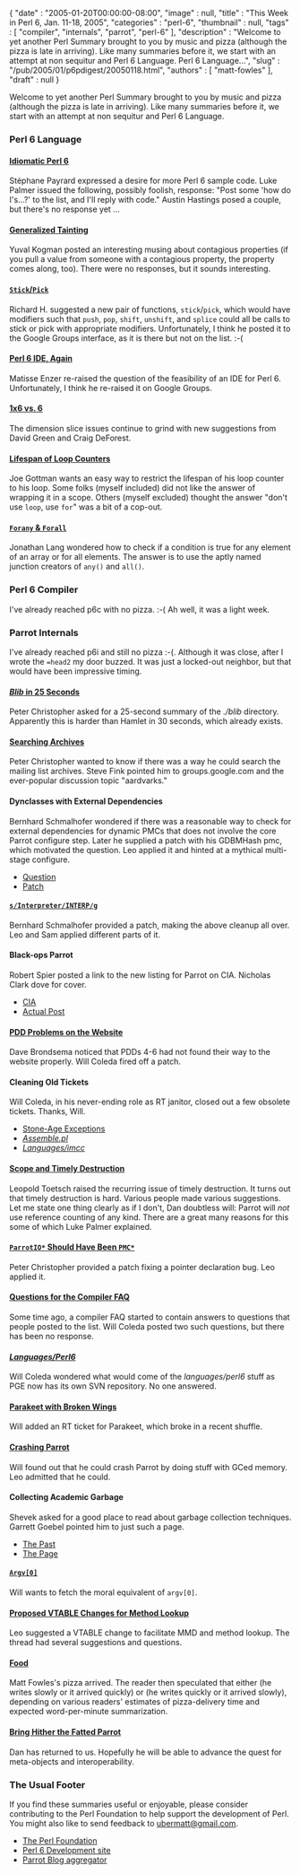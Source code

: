 {
   "date" : "2005-01-20T00:00:00-08:00",
   "image" : null,
   "title" : "This Week in Perl 6, Jan. 11-18, 2005",
   "categories" : "perl-6",
   "thumbnail" : null,
   "tags" : [
      "compiler",
      "internals",
      "parrot",
      "perl-6"
   ],
   "description" : "Welcome to yet another Perl Summary brought to you by music and pizza (although the pizza is late in arriving). Like many summaries before it, we start with an attempt at non sequitur and Perl 6 Language. Perl 6 Language...",
   "slug" : "/pub/2005/01/p6pdigest/20050118.html",
   "authors" : [
      "matt-fowles"
   ],
   "draft" : null
}



Welcome to yet another Perl Summary brought to you by music and pizza (although the pizza is late in arriving). Like many summaries before it, we start with an attempt at non sequitur and Perl 6 Language.

### Perl 6 Language

#### [Idiomatic Perl 6](http://groups-beta.google.com/group/perl.perl6.language/browse_frm/thread/b3eee67e168e307c/1e865f9b0b1b2eec?_done=%2Fgroup%2Fperl.perl6.language%3F&_doneTitle=Back+to+topics&_doneTitle=Back&&d#1e865f9b0b1b2eec)

Stéphane Payrard expressed a desire for more Perl 6 sample code. Luke Palmer issued the following, possibly foolish, response: "Post some 'how do I's...?' to the list, and I'll reply with code." Austin Hastings posed a couple, but there's no response yet ...

#### [Generalized Tainting](http://groups-beta.google.com/group/perl.perl6.language/browse_frm/thread/7399190967f8b425/3ab0fa30a7a3c812?_done=%2Fgroup%2Fperl.perl6.language%3F&_doneTitle=Back+to+topics&_doneTitle=Back&&d#3ab0fa30a7a3c812)

Yuval Kogman posted an interesting musing about contagious properties (if you pull a value from someone with a contagious property, the property comes along, too). There were no responses, but it sounds interesting.

#### [`Stick`/`Pick`](http://groups-beta.google.com/group/perl.perl6.language/browse_frm/thread/b60b94553109d196/c23ee29694e0cdf9?_done=%2Fgroup%2Fperl.perl6.language%3F&_doneTitle=Back+to+topics&_doneTitle=Back&&d#c23ee29694e0cdf9)

Richard H. suggested a new pair of functions, `stick`/`pick`, which would have modifiers such that `push`, `pop`, `shift`, `unshift`, and `splice` could all be calls to stick or pick with appropriate modifiers. Unfortunately, I think he posted it to the Google Groups interface, as it is there but not on the list. :-(

#### [Perl 6 IDE, Again](http://groups-beta.google.com/group/perl.perl6.language/browse_frm/thread/d31481c114e88a11/6fee65a60d6e190b?_done=%2Fgroup%2Fperl.perl6.language%3F&_doneTitle=Back+to+topics&_doneTitle=Back&&d#6fee65a60d6e190b)

Matisse Enzer re-raised the question of the feasibility of an IDE for Perl 6. Unfortunately, I think he re-raised it on Google Groups.

#### [1x6 vs. 6](http://groups-beta.google.com/group/perl.perl6.language/browse_frm/thread/96503cca52fd9c56/b335e917f3c0db0e?_done=%2Fgroup%2Fperl.perl6.language%3F&_doneTitle=Back+to+topics&_doneTitle=Back&&d#b335e917f3c0db0e)

The dimension slice issues continue to grind with new suggestions from David Green and Craig DeForest.

#### [Lifespan of Loop Counters](http://groups-beta.google.com/group/perl.perl6.language/browse_frm/thread/a2ddf112aa0bbf40/82e94fb1cfb404aa?_done=%2Fgroup%2Fperl.perl6.language%3F&_doneTitle=Back+to+topics&_doneTitle=Back&&d#82e94fb1cfb404aa)

Joe Gottman wants an easy way to restrict the lifespan of his loop counter to his loop. Some folks (myself included) did not like the answer of wrapping it in a scope. Others (myself excluded) thought the answer "don't use `loop`, use `for`" was a bit of a cop-out.

#### [`Forany` & `Forall`](http://groups-beta.google.com/group/perl.perl6.language/browse_frm/thread/c0aac33183670ccb/afb1c80562a9bf40?_done=%2Fgroup%2Fperl.perl6.language%3F&_doneTitle=Back+to+topics&_doneTitle=Back&&d#afb1c80562a9bf40)

Jonathan Lang wondered how to check if a condition is true for any element of an array or for all elements. The answer is to use the aptly named junction creators of `any()` and `all()`.

### Perl 6 Compiler

I've already reached p6c with no pizza. :-( Ah well, it was a light week.

### Parrot Internals

I've already reached p6i and still no pizza :-(. Although it was close, after I wrote the `=head2` my door buzzed. It was just a locked-out neighbor, but that would have been impressive timing.

#### [*Blib* in 25 Seconds](http://groups-beta.google.com/group/perl.perl6.internals/browse_frm/thread/13efa03d11995889/fc4726ffd175662b?_done=%2Fgroup%2Fperl.perl6.internals%3F&_doneTitle=Back+to+topics&_doneTitle=Back&&d#fc4726ffd175662b)

Peter Christopher asked for a 25-second summary of the *./blib* directory. Apparently this is harder than Hamlet in 30 seconds, which already exists.

#### [Searching Archives](http://groups-beta.google.com/group/perl.perl6.internals/browse_frm/thread/144b250f3845ed3b/10ac67a3f6383aab?_done=%2Fgroup%2Fperl.perl6.internals%3F&_doneTitle=Back+to+topics&_doneTitle=Back&&d#10ac67a3f6383aab)

Peter Christopher wanted to know if there was a way he could search the mailing list archives. Steve Fink pointed him to groups.google.com and the ever-popular discussion topic "aardvarks."

#### Dynclasses with External Dependencies

Bernhard Schmalhofer wondered if there was a reasonable way to check for external dependencies for dynamic PMCs that does not involve the core Parrot configure step. Later he supplied a patch with his GDBMHash pmc, which motivated the question. Leo applied it and hinted at a mythical multi-stage configure.

-   [Question](http://groups-beta.google.com/group/perl.perl6.internals/browse_frm/thread/a51cc847fc6a56b9/371bf70adf0569b0?_done=%2Fgroup%2Fperl.perl6.internals%3F&_doneTitle=Back+to+topics&_doneTitle=Back&&d#371bf70adf0569b0)
-   [Patch](http://groups-beta.google.com/group/perl.perl6.internals/browse_frm/thread/8144e9c83f34afdc/6111cee72a601a2f?_done=%2Fgroup%2Fperl.perl6.internals%3F&_doneTitle=Back+to+topics&_doneTitle=Back&&d#6111cee72a601a2f)

#### [`s/Interpreter/INTERP/g`](http://groups-beta.google.com/group/perl.perl6.internals/browse_frm/thread/076bed21ea8c5005/32c2920294524874?_done=%2Fgroup%2Fperl.perl6.internals%3F&_doneTitle=Back+to+topics&_doneTitle=Back&&d#32c2920294524874)

Bernhard Schmalhofer provided a patch, making the above cleanup all over. Leo and Sam applied different parts of it.

#### Black-ops Parrot

Robert Spier posted a link to the new listing for Parrot on CIA. Nicholas Clark dove for cover.

-   [CIA](http://cia.navi.cx/stats/project/parrot)
-   [Actual Post](http://groups-beta.google.com/group/perl.perl6.internals/browse_frm/thread/2ccc347e62a108d8/a4609593914578b5?_done=%2Fgroup%2Fperl.perl6.internals%3F&_doneTitle=Back+to+topics&_doneTitle=Back&&d#a4609593914578b5)

#### [PDD Problems on the Website](http://groups-beta.google.com/group/perl.perl6.internals/browse_frm/thread/a53a24f2aa5cc202/54165e5ddf4f5f8e?_done=%2Fgroup%2Fperl.perl6.internals%3F&_doneTitle=Back+to+topics&_doneTitle=Back&&d#54165e5ddf4f5f8e)

Dave Brondsema noticed that PDDs 4-6 had not found their way to the website properly. Will Coleda fired off a patch.

#### Cleaning Old Tickets

Will Coleda, in his never-ending role as RT janitor, closed out a few obsolete tickets. Thanks, Will.

-   [Stone-Age Exceptions](http://groups-beta.google.com/group/perl.perl6.internals/browse_frm/thread/93a08abe9dbb38aa/a2b066dbaec2a29f?_done=%2Fgroup%2Fperl.perl6.internals%3F&_doneTitle=Back+to+topics&_doneTitle=Back&&d#a2b066dbaec2a29f)
-   [*Assemble.pl*](http://groups-beta.google.com/group/perl.perl6.internals/browse_frm/thread/3b78d24f9207e120/57ddd23c5b19320b?_done=%2Fgroup%2Fperl.perl6.internals%3F&_doneTitle=Back+to+topics&_doneTitle=Back&&d#57ddd23c5b19320b)
-   [*Languages/imcc*](http://groups-beta.google.com/group/perl.perl6.internals/browse_frm/thread/e75ed93673aaaace/576298f84bd61718?_done=%2Fgroup%2Fperl.perl6.internals%3F&_doneTitle=Back+to+topics&_doneTitle=Back&&d#576298f84bd61718)

#### [Scope and Timely Destruction](http://groups-beta.google.com/group/perl.perl6.internals/browse_frm/thread/7acc217ddcbc84a8/6fa389d176b99b64?_done=%2Fgroup%2Fperl.perl6.internals%3F&_doneTitle=Back+to+topics&_doneTitle=Back&&d#6fa389d176b99b64)

Leopold Toetsch raised the recurring issue of timely destruction. It turns out that timely destruction is hard. Various people made various suggestions. Let me state one thing clearly as if I don't, Dan doubtless will: Parrot will *not* use reference counting of any kind. There are a great many reasons for this some of which Luke Palmer explained.

#### [`ParrotIO*` Should Have Been `PMC*`](http://groups-beta.google.com/group/perl.perl6.internals/browse_frm/thread/62850c0d067ceb93/7ce1a32b0217b55b?_done=%2Fgroup%2Fperl.perl6.internals%3F&_doneTitle=Back+to+topics&_doneTitle=Back&&d#7ce1a32b0217b55b)

Peter Christopher provided a patch fixing a pointer declaration bug. Leo applied it.

#### [Questions for the Compiler FAQ](http://groups-beta.google.com/group/perl.perl6.internals/browse_frm/thread/10083334ec147124/448ef8053c7f0ab4?_done=%2Fgroup%2Fperl.perl6.internals%3F&_doneTitle=Back+to+topics&_doneTitle=Back&&d#448ef8053c7f0ab4)

Some time ago, a compiler FAQ started to contain answers to questions that people posted to the list. Will Coleda posted two such questions, but there has been no response.

#### [*Languages/Perl6*](http://groups-beta.google.com/group/perl.perl6.internals/browse_frm/thread/1187c8a987294a13/7cc29b214379aff8?_done=%2Fgroup%2Fperl.perl6.internals%3F&_doneTitle=Back+to+topics&_doneTitle=Back&&d#7cc29b214379aff8)

Will Coleda wondered what would come of the *languages/perl6* stuff as PGE now has its own SVN repository. No one answered.

#### [Parakeet with Broken Wings](http://groups-beta.google.com/group/perl.perl6.internals/browse_frm/thread/8b091009f3fc224d/1b000bb26d5cf99b?_done=%2Fgroup%2Fperl.perl6.internals%3F&_doneTitle=Back+to+topics&_doneTitle=Back&&d#1b000bb26d5cf99b)

Will added an RT ticket for Parakeet, which broke in a recent shuffle.

#### [Crashing Parrot](http://groups-beta.google.com/group/perl.perl6.internals/browse_frm/thread/19b427ae3dc4e52a/b65ff846197a2e15?_done=%2Fgroup%2Fperl.perl6.internals%3F&_doneTitle=Back+to+topics&_doneTitle=Back&&d#b65ff846197a2e15)

Will found out that he could crash Parrot by doing stuff with GCed memory. Leo admitted that he could.

#### Collecting Academic Garbage

Shevek asked for a good place to read about garbage collection techniques. Garrett Goebel pointed him to just such a page.

-   [The Past](http://groups-beta.google.com/group/perl.perl6.internals/browse_frm/thread/14246a9c228bd313/9f04c1d0203f09ae?_done=%2Fgroup%2Fperl.perl6.internals%3F&_doneTitle=Back+to+topics&_doneTitle=Back&&d#9f04c1d0203f09ae)
-   [The Page](http://www.cs.kent.ac.uk/people/staff/rej/gc.html)

#### [`Argv[0]`](http://groups-beta.google.com/group/perl.perl6.internals/browse_frm/thread/5ac3f1c5375d5da5/63c479a0364480d9?_done=%2Fgroup%2Fperl.perl6.internals%3F&_doneTitle=Back+to+topics&_doneTitle=Back&&d#63c479a0364480d9)

Will wants to fetch the moral equivalent of `argv[0]`.

#### [Proposed VTABLE Changes for Method Lookup](http://groups-beta.google.com/group/perl.perl6.internals/browse_frm/thread/2a32fa21e2795b7f/fd10f5769fb8ed39?_done=%2Fgroup%2Fperl.perl6.internals%3F&_doneTitle=Back+to+topics&_doneTitle=Back&&d#fd10f5769fb8ed39)

Leo suggested a VTABLE change to facilitate MMD and method lookup. The thread had several suggestions and questions.

#### [Food](http://www.sccs.swarthmore.edu/users/04/fowles)

Matt Fowles's pizza arrived. The reader then speculated that either (he writes slowly or it arrived quickly) or (he writes quickly or it arrived slowly), depending on various readers' estimates of pizza-delivery time and expected word-per-minute summarization.

#### [Bring Hither the Fatted Parrot](http://groups-beta.google.com/group/perl.perl6.internals/browse_frm/thread/c3549ba4ffce05e7/53f3f63c523ff824?_done=%2Fgroup%2Fperl.perl6.internals%3F&_doneTitle=Back+to+topics&_doneTitle=Back&&d#53f3f63c523ff824)

Dan has returned to us. Hopefully he will be able to advance the quest for meta-objects and interoperability.

### The Usual Footer

If you find these summaries useful or enjoyable, please consider contributing to the Perl Foundation to help support the development of Perl. You might also like to send feedback to [ubermatt@gmail.com](mailto:ubermatt@gmail.com).

-   [The Perl Foundation](http://donate.perl-foundation.org/)
-   [Perl 6 Development site](http://dev.perl.org/perl6/)
-   [Parrot Blog aggregator](http://planet.parrotcode.org/)

